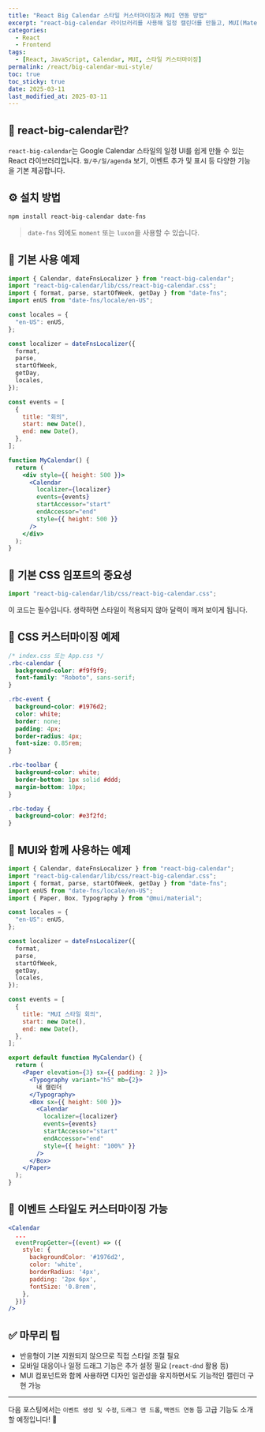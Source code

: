 ```yaml
---
title: "React Big Calendar 스타일 커스터마이징과 MUI 연동 방법"
excerpt: "react-big-calendar 라이브러리를 사용해 일정 캘린더를 만들고, MUI(Material UI) 스타일과 조화롭게 통합하는 방법을 코드 예제와 함께 소개합니다. 기본 CSS 커스터마이징부터 MUI 컴포넌트와의 조합까지 자세히 다룹니다."
categories:
  - React
  - Frontend
tags:
  - [React, JavaScript, Calendar, MUI, 스타일 커스터마이징]
permalink: /react/big-calendar-mui-style/
toc: true
toc_sticky: true
date: 2025-03-11
last_modified_at: 2025-03-11
---
```


## 📅 react-big-calendar란?

`react-big-calendar`는 Google Calendar 스타일의 일정 UI를 쉽게 만들 수 있는 React 라이브러리입니다. `월/주/일/agenda` 보기, 이벤트 추가 및 표시 등 다양한 기능을 기본 제공합니다.

## ⚙️ 설치 방법

```bash
npm install react-big-calendar date-fns
```

> `date-fns` 외에도 `moment` 또는 `luxon`을 사용할 수 있습니다.

## 🧪 기본 사용 예제

```jsx
import { Calendar, dateFnsLocalizer } from "react-big-calendar";
import "react-big-calendar/lib/css/react-big-calendar.css";
import { format, parse, startOfWeek, getDay } from "date-fns";
import enUS from "date-fns/locale/en-US";

const locales = {
  "en-US": enUS,
};

const localizer = dateFnsLocalizer({
  format,
  parse,
  startOfWeek,
  getDay,
  locales,
});

const events = [
  {
    title: "회의",
    start: new Date(),
    end: new Date(),
  },
];

function MyCalendar() {
  return (
    <div style={{ height: 500 }}>
      <Calendar
        localizer={localizer}
        events={events}
        startAccessor="start"
        endAccessor="end"
        style={{ height: 500 }}
      />
    </div>
  );
}
```

## 🎨 기본 CSS 임포트의 중요성

```js
import "react-big-calendar/lib/css/react-big-calendar.css";
```

이 코드는 필수입니다. 생략하면 스타일이 적용되지 않아 달력이 깨져 보이게 됩니다.

## 🎨 CSS 커스터마이징 예제

```css
/* index.css 또는 App.css */
.rbc-calendar {
  background-color: #f9f9f9;
  font-family: "Roboto", sans-serif;
}

.rbc-event {
  background-color: #1976d2;
  color: white;
  border: none;
  padding: 4px;
  border-radius: 4px;
  font-size: 0.85rem;
}

.rbc-toolbar {
  background-color: white;
  border-bottom: 1px solid #ddd;
  margin-bottom: 10px;
}

.rbc-today {
  background-color: #e3f2fd;
}
```

## 🌈 MUI와 함께 사용하는 예제

```jsx
import { Calendar, dateFnsLocalizer } from "react-big-calendar";
import "react-big-calendar/lib/css/react-big-calendar.css";
import { format, parse, startOfWeek, getDay } from "date-fns";
import enUS from "date-fns/locale/en-US";
import { Paper, Box, Typography } from "@mui/material";

const locales = {
  "en-US": enUS,
};

const localizer = dateFnsLocalizer({
  format,
  parse,
  startOfWeek,
  getDay,
  locales,
});

const events = [
  {
    title: "MUI 스타일 회의",
    start: new Date(),
    end: new Date(),
  },
];

export default function MyCalendar() {
  return (
    <Paper elevation={3} sx={{ padding: 2 }}>
      <Typography variant="h5" mb={2}>
        내 캘린더
      </Typography>
      <Box sx={{ height: 500 }}>
        <Calendar
          localizer={localizer}
          events={events}
          startAccessor="start"
          endAccessor="end"
          style={{ height: "100%" }}
        />
      </Box>
    </Paper>
  );
}
```

## 🎁 이벤트 스타일도 커스터마이징 가능

```jsx
<Calendar
  ...
  eventPropGetter={(event) => ({
    style: {
      backgroundColor: '#1976d2',
      color: 'white',
      borderRadius: '4px',
      padding: '2px 6px',
      fontSize: '0.8rem',
    },
  })}
/>
```

## ✅ 마무리 팁

- 반응형이 기본 지원되지 않으므로 직접 스타일 조절 필요
- 모바일 대응이나 일정 드래그 기능은 추가 설정 필요 (`react-dnd` 활용 등)
- MUI 컴포넌트와 함께 사용하면 디자인 일관성을 유지하면서도 기능적인 캘린더 구현 가능

---

다음 포스팅에서는 `이벤트 생성 및 수정`, `드래그 앤 드롭`, `백엔드 연동` 등 고급 기능도 소개할 예정입니다! 🙌
